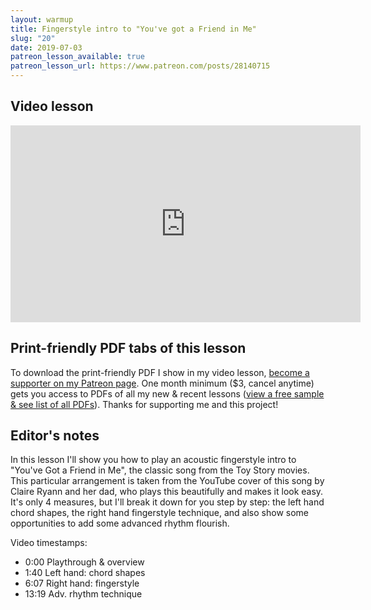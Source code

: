```yaml
---
layout: warmup
title: Fingerstyle intro to "You've got a Friend in Me"
slug: "20"
date: 2019-07-03
patreon_lesson_available: true
patreon_lesson_url: https://www.patreon.com/posts/28140715
---
```


## Video lesson

<iframe width="560" height="315" src="https://www.youtube.com/embed/pCgwYSW99RI?showinfo=0" frameborder="0" allowfullscreen></iframe>

<!-- Coming soon... -->

## Print-friendly PDF tabs of this lesson

To download the print-friendly PDF I show in my video lesson, [become a supporter on my Patreon page](https://www.patreon.com/posts/28140715). One month minimum ($3, cancel anytime) gets you access to PDFs of all my new & recent lessons ([view a free sample & see list of all PDFs](http://playsongnotes.com/downloads)). Thanks for supporting me and this project!

## Editor's notes

In this lesson I'll show you how to play an acoustic fingerstyle intro to "You've Got a Friend in Me", the classic song from the Toy Story movies. This particular arrangement is taken from the YouTube cover of this song by Claire Ryann and her dad, who plays this beautifully and makes it look easy. It's only 4 measures, but I'll break it down for you step by step: the left hand chord shapes, the right hand fingerstyle technique, and also show some opportunities to add some advanced rhythm flourish.

Video timestamps:

- 0:00 Playthrough & overview
- 1:40 Left hand: chord shapes
- 6:07 Right hand: fingerstyle
- 13:19 Adv. rhythm technique

